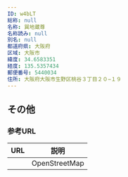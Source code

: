 ```yaml
---
ID: w4bLT
総称: null
名称: 巽地蔵尊
名称読み: null
別名: null
都道府県: 大阪府
区域: 大阪市
緯度: 34.6583351
経度: 135.5357434
郵便番号: 5440034
住所: 大阪府大阪市生野区桃谷３丁目２０−１９
---
```


## その他

### 参考URL

| URL | 説明          |
| --- | ------------- |
|     | OpenStreetMap |
